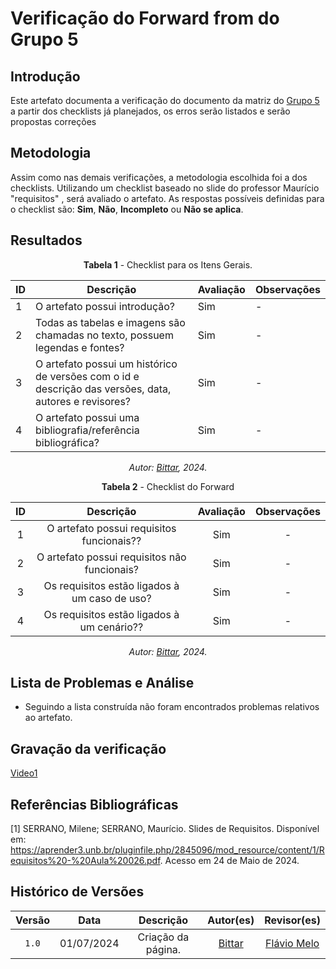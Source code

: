 # Verificação do Forward from do Grupo 5

## Introdução

Este artefato documenta a verificação do documento da matriz do [Grupo 5](https://requisitos-de-software.github.io/2024.1-Sinesp_Cidadao/Modelagem/Agil/backlog/) a partir dos checklists já planejados, os erros serão listados e serão propostas correções


## Metodologia

Assim como nas demais verificações, a metodologia escolhida foi a dos checklists. Utilizando um checklist baseado no slide do professor Maurício "requisitos" , será avaliado o artefato. As respostas possíveis definidas para o checklist são:
**Sim**, **Não**, **Incompleto** ou **Não se aplica**.


## Resultados

<center>

**Tabela 1** - Checklist para os Itens Gerais.

| ID  | Descrição | Avaliação | Observações |
| --- | ----------- | ----------- | ----- |
| 1   | O artefato possui introdução? | Sim | - |
| 2   | Todas as tabelas e imagens são chamadas no texto, possuem legendas e fontes? |  Sim | - |
| 3   | O artefato possui um histórico de versões com o id e descrição das versões, data, autores e revisores? | Sim | - |
| 4   | O artefato possui uma bibliografia/referência bibliográfica? |   Sim | - |

_Autor: [Bittar](https://github.com/Bittarx), 2024._

**Tabela 2** - Checklist do Forward

| ID  | Descrição | Avaliação |Observações |
| :-: | :---------------------------: | :-------: | :---: |
|  1  | O artefato possui requisitos funcionais?? | Sim | - |
|  2  | O artefato possui requisitos não funcionais? | Sim | - |
|  3  | Os requisitos estão ligados à um caso de uso? | Sim | - |
|  4  | Os requisitos estão ligados à um cenário?? | Sim | - |

_Autor: [Bittar](https://github.com/Bittarx), 2024._

</center>

## Lista de Problemas e Análise 

- Seguindo a lista construída não foram encontrados problemas relativos ao artefato.

## Gravação da verificação

[Video1](https://youtu.be/https://www.youtube.com/watch?v=TkwcfYwHNBk)

## Referências Bibliográficas

[1] SERRANO, Milene; SERRANO, Maurício. Slides de Requisitos. Disponível em: <https://aprender3.unb.br/pluginfile.php/2845096/mod_resource/content/1/Requisitos%20-%20Aula%20026.pdf>. Acesso em 24 de Maio de 2024.


## Histórico de Versões

| Versão | Data | Descrição | Autor(es) | Revisor(es) |
| :----: | :--: | :-------: | :-------: | :---------: |
| `1.0`  | 01/07/2024 | Criação da página. | [Bittar](https://github.com/Bittarx) | [Flávio Melo](https://github.com/flavioovatsug) |
